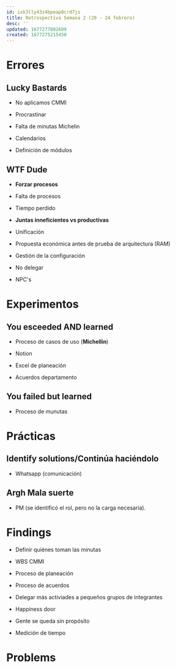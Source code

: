 ```yaml
---
id: ixk3lly43z4bpeap0crd7js
title: Retrospectiva Semana 2 (20 - 24 febrero)
desc: ''
updated: 1677277802609
created: 1677275215450
---
```

# Errores
## Lucky Bastards
* No aplicamos CMMI

* Procrastinar

* Falta de minutas Michelin

* Calendarios

* Definición de módulos

## WTF Dude
* **Forzar procesos**

* Falta de procesos

* Tiempo perdido

* **Juntas inneficientes vs productivas**

* Unificación

* Propuesta económica antes de prueba de arquitectura (RAM)

* Gestión de la configuración

* No delegar

* NPC's

# Experimentos
## You esceeded AND learned
* Proceso de casos de uso (**Michellin**)

* Notion

* Excel de planeación

* Acuerdos departamento

## You failed but learned
* Proceso de munutas

# Prácticas
## Identify solutions/Continúa haciéndolo
* Whatsapp (comunicación)

## Argh Mala suerte
* PM (se identificó el rol, pero no la carga necesaria).

# Findings
* Definir quiénes toman las minutas

* WBS CMMI

* Proceso de planeación

* Proceso de acuerdos

* Delegar más activiades a pequeños grupos de integrantes

* Happiness door

* Gente se queda sin propósito

* Medición de tiempo

# Problems

